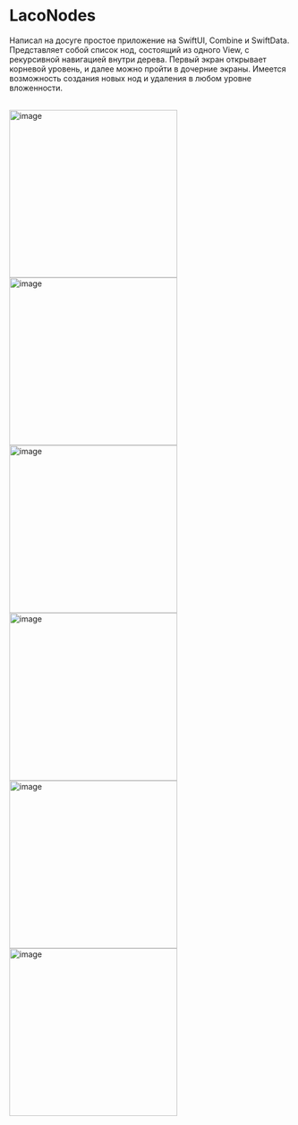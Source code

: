 # LacoNodes

Написал на досуге простое приложение на SwiftUI, Combine и SwiftData. Представляет собой список нод, состоящий из одного View, с рекурсивной навигацией внутри дерева. Первый экран открывает корневой уровень, и далее можно пройти в дочерние экраны. Имеется возможность создания новых нод и удаления в любом уровне вложенности.

<br>
<img width="300" alt="image" src="https://github.com/MrLaco/LacoNodes/assets/46028944/0c291329-f67b-4cd1-a8b4-2b81f3a5218c">
<img width="300" alt="image" src="https://github.com/MrLaco/LacoNodes/assets/46028944/19e74111-5674-4d38-b8e5-bf881cd53aa8">
<img width="300" alt="image" src="https://github.com/MrLaco/LacoNodes/assets/46028944/0be0bc9e-20d1-4e03-b4aa-98390e98c51c">
<img width="300" alt="image" src="https://github.com/MrLaco/LacoNodes/assets/46028944/1ee23df6-1d3a-4860-9661-4cbcea639103">
<img width="300" alt="image" src="https://github.com/MrLaco/LacoNodes/assets/46028944/1c425070-5d64-4787-b923-ad0b74d66d14">
<img width="300" alt="image" src="https://github.com/MrLaco/LacoNodes/assets/46028944/58873b51-6256-47dc-a696-b800036d890d">



